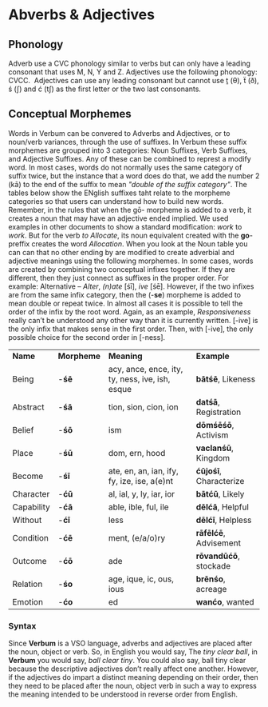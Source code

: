 # Abverbs & Adjectives

## Phonology

Adverb use a CVC phonology similar to verbs but can only have a leading consonant that uses M, N, Y and Z. Adjectives use the following phonology: CVCC.  Adjectives can use any leading consonant but cannot use ṯ (θ), ẗ (ð), ś (ʃ) and ć (tʃ) as the first letter or the two last consonants.

## Conceptual Morphemes

Words in Verbum can be convered to Adverbs and Adjectives, or to noun/verb variances, through the use of suffixes.  In Verbum these suffix morphemes are grouped into 3 categories: Noun Suffixes, Verb Suffixes, and Adjective Suffixes.  Any of these can be combined to represt a modify word. In most cases, words do not normally uses the same category of suffix twice, but the instance that a word does do that, we add the number 2 (kā) to the end of the suffix to mean _"double of the suffix category"_.  The tables below show the ENglish suffixes taht relate to the morpheme categories so that users can understand how to build new words.  Remember, in the rules that when the gō- morpheme is added to a verb, it creates a noun that may have an adjective ended implied.  We used examples in other documents to show a standard modification: _work_ to _work_. But for the verb _to Allocate_, its noun equivalent created with the **go**- preffix creates the word _Allocation_. When you look at the Noun table you can can that no other  ending by are modified to create adverbial and adjective meanings using the following morphemes. In some cases, words are created by combining two conceptual infixes together. If they are different, then they just connect as suffixes in the proper order. For example: Alternative – _Alter_, _(n)ate_ [śī], _ive_ [śē].  However, if the two infixes are from the same infix category, then the (-**se**) morpheme is added to mean double or repeat twice. In almost all cases it is possible to tell the order of the infix by the root word.  Again, as an example, _Responsiveness_ really can’t be understood any other way than it is currently written.  [-ive] is the only infix that makes sense in the first order. Then, with [-ive], the only possible choice for the second order in [-ness].  

|||||
|--- |--- |--- |--- |
|**Name**|**Morpheme**|**Meaning**|**Example**|
|Being|-**śē**|acy, ance, ence, ity, ty, ness, ive, ish, esque|**bātśē**, Likeness|
|Abstract|-**śā**|tion, sion, cion, ion|**datśā**, Registration|
|Belief|-**śō**|ism|**dōmśēśō**, Activism|
|Place|-**śū**|dom, ern, hood|**vaclanśū**, Kingdom|
|Become|-**śī**|ate, en, an, ian, ify, fy, ize, ise, a(e)nt|**ćūjośī**, Characterize|
|Character|-**ćū**|al, ial, y, ly, iar, ior|**bātćū**, Likely|
|Capability|-**ćā**|able, ible, ful, ile|**dēlćā**, Helpful|
|Without|-**ćī**|less|**dēlćī**, Helpless|
|Condition|-**ćē**|ment, (e/a/o)ry|**rāfēlćē**, Advisement|
|Outcome|-**ćō**|ade|**rōvandūćō**, stockade|
|Relation|-**śo**|age, ique, ic, ous, ious|**brēnśo**, acreage|
|Emotion|-**ćo**|ed|**wanćo**, wanted|

### Syntax

Since **Verbum** is a VSO language, adverbs and adjectives are placed after the noun, object or verb. So, in English you would say, The _tiny clear ball_, in **Verbum** you would say, _ball clear tiny_.  You could also say, ball tiny clear because the descriptive adjectives don’t really affect one another. However, if the adjectives do impart a distinct meaning depending on their order, then they need to be placed after the noun, object verb in such a way to express the meaning intended to be understood in reverse order from English. 
